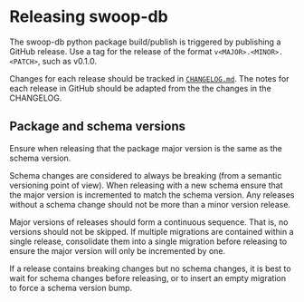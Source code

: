 # Releasing swoop-db

The swoop-db python package build/publish is triggered by publishing a GitHub
release. Use a tag for the release of the format `v<MAJOR>.<MINOR>.<PATCH>`,
such as v0.1.0.

Changes for each release should be tracked in [`CHANGELOG.md`](./CHANGELOG.md).
The notes for each release in GitHub should be adapted from the the changes in
the CHANGELOG.

## Package and schema versions

Ensure when releasing that the package major version is the same as the schema
version.

Schema changes are considered to always be breaking (from a semantic versioning
point of view). When releasing with a new schema ensure that the major version
is incremented to match the schema version. Any releases without a schema
change should not be more than a minor version release.

Major versions of releases should form a continuous sequence. That is, no
versions should not be skipped. If multiple migrations are contained within a
single release, consolidate them into a single migration before releasing to
ensure the major version will only be incremented by one.

If a release contains breaking changes but no schema changes, it is best to
wait for schema changes before releasing, or to insert an empty migration to
force a schema version bump.

